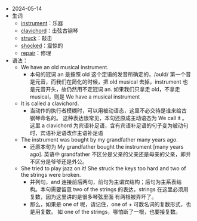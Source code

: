 - 2024-05-14
- 生词
	- [instrument](https://dictionary.cambridge.org/zhs/%E8%AF%8D%E5%85%B8/%E8%8B%B1%E8%AF%AD-%E6%B1%89%E8%AF%AD-%E7%AE%80%E4%BD%93/instrument)：乐器
	- [clavichord](https://dictionary.cambridge.org/zhs/%E8%AF%8D%E5%85%B8/%E8%8B%B1%E8%AF%AD-%E6%B1%89%E8%AF%AD-%E7%AE%80%E4%BD%93/clavichord)：击弦古钢琴
	- [struck](https://dictionary.cambridge.org/zhs/%E8%AF%8D%E5%85%B8/%E8%8B%B1%E8%AF%AD-%E6%B1%89%E8%AF%AD-%E7%AE%80%E4%BD%93/struck)：敲击
	- [shocked](https://dictionary.cambridge.org/zhs/%E8%AF%8D%E5%85%B8/%E8%8B%B1%E8%AF%AD-%E6%B1%89%E8%AF%AD-%E7%AE%80%E4%BD%93/shocked)：震惊的
	- [repair](https://dictionary.cambridge.org/zhs/%E8%AF%8D%E5%85%B8/%E8%8B%B1%E8%AF%AD-%E6%B1%89%E8%AF%AD-%E7%AE%80%E4%BD%93/repair?q=repaired)：修理
- 语法：
	- We have an old musical instrument.
		- 本句的冠词 an 是按照 old 这个定语的发音所确定的，/əʊld/ 第一个音是元音，而我们在简化的时候，把 old musical 去掉，instrument 也是元音开头，故仍然用不定冠词 an. 如果我们只拿走 old，不拿走 musical，则是 We have a musical instrument
	- It is called a clavichord.
		- 当动作的执行者模糊时，可以用被动语态，这里不必交待是谁来给古钢琴命名的。 这种表达很常见，本句还原成主动语态为 We call it <a clavichord>。 这里 a clavichord 为宾语补足语，含有宾语补足语的句子变为被动句时，宾语补足语改作主语补足语
	- The instrument was bought by my grandfather many years ago.
		- 还原本句为 My grandfather bought the instrument [many years ago]. 英语中 grandfather 不区分是父亲的父亲还是母亲的父亲，即并不区分是爷爷还是外公。
	- She tried to play jazz on it! She struck the keys too hard and two of the strings were broken.
		- 并列句，and 连接前后两句，前句为主谓宾结构；后句为主系表结构。本句需要留意 two of the strings 的表达，strings 在这里必须用复数，因为这里讲的是很多琴弦里面 有两根被弄坏了。
		- 那么，如果是 one of 呢，请记住，one of + 可数名词的复数形式，也 是用复数。 如 one of the strings，哪怕断了一根，也要接复数。